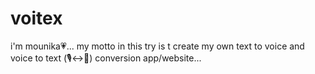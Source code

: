 # voitex
i'm mounika💗...
my motto in this try is t create my own text to voice and voice to text (🎙️↔️💬) conversion app/website...
